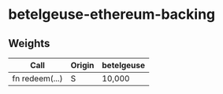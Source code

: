 # betelgeuse-ethereum-backing

## Weights

| Call           | Origin | betelgeuse |
| -------------- | ------ | -------- |
| fn redeem(...) | S      | 10,000   |
